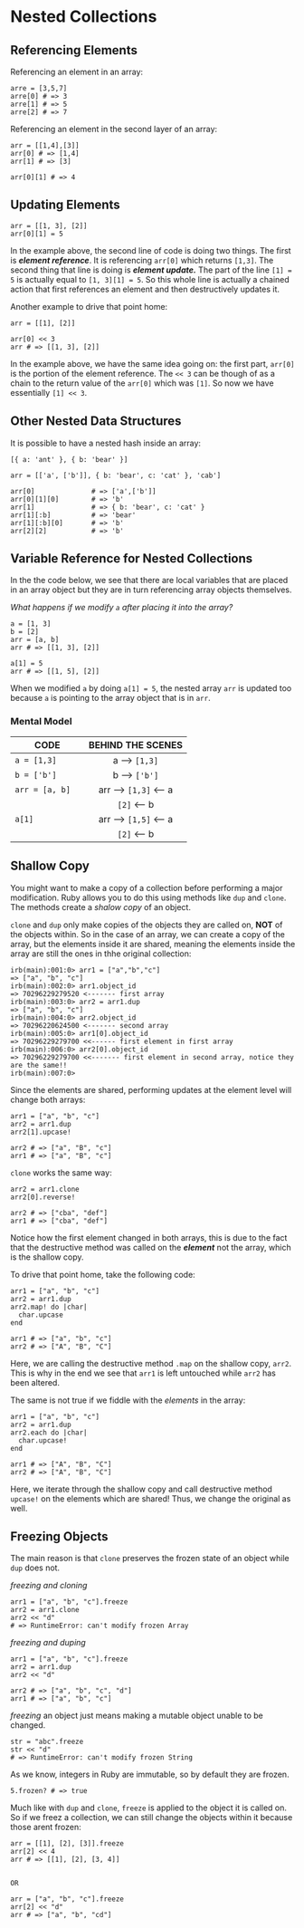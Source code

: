 # Nested Collections

## Referencing Elements
Referencing an element in an array:

```
arre = [3,5,7]
arre[0] # => 3
arre[1] # => 5
arre[2] # => 7
```

Referencing an element in the second layer of an array:
```
arr = [[1,4],[3]]
arr[0] # => [1,4]
arr[1] # => [3]
```

```
arr[0][1] # => 4
```


## Updating Elements

```
arr = [[1, 3], [2]]
arr[0][1] = 5
```
In the example above, the second line of code is doing two things. The first is _**element reference**_. It is referencing `arr[0]` which returns `[1,3]`. The second thing that line is doing is _**element update.**_ 
The part of the line `[1] = 5` is actually equal to `[1, 3][1] = 5`. So this whole line is actually a chained action that first references an element and then 
destructively updates it.

Another example to drive that point home:
```
arr = [[1], [2]]

arr[0] << 3
arr # => [[1, 3], [2]]
```

In the example above, we have the same idea going on: the first part, `arr[0]` is the portion of the element reference. The `<< 3` can be though of as a chain to the return value of the `arr[0]` which was `[1]`. So now we have essentially `[1] << 3`.

## Other Nested Data Structures

It is possible to have a nested hash inside an array:
```
[{ a: 'ant' }, { b: 'bear' }]
```

```
arr = [['a', ['b']], { b: 'bear', c: 'cat' }, 'cab']

arr[0]              # => ['a',['b']]
arr[0][1][0]        # => 'b'
arr[1]              # => { b: 'bear', c: 'cat' }
arr[1][:b]          # => 'bear'
arr[1][:b][0]       # => 'b'
arr[2][2]           # => 'b'
```
## Variable Reference for Nested Collections

In the the code below, we see that there are local variables that are placed in an array object but they are in turn referencing array objects themselves.

_What happens if we modify `a` after placing it into the array?_
```
a = [1, 3]
b = [2]
arr = [a, b]
arr # => [[1, 3], [2]]

a[1] = 5
arr # => [[1, 5], [2]]
```

When we modified `a` by doing `a[1] = 5`, the nested array `arr` is updated too because `a` is pointing to the array object that is in `arr`.

### Mental Model
| CODE          | BEHIND THE SCENES |
| ------------- |:-----------------:|
| `a = [1,3] `    | a --> `[1,3]`     |
| `b = ['b']`     | b --> `['b']`    |
| `arr = [a, b]  `    | arr -->   `[1,3]` <-- a   |
|                     |            `[2]` <-- b|
|       `a[1]`        |    arr --> `[1,5]`  <-- a   |
|                     |     `[2]`      <-- b  |

## Shallow Copy

You might want to make a copy of a collection before performing a major modification. Ruby allows you to do this using methods like `dup` and `clone`. The methods create a _shalow copy_ of an object. 

`clone` and `dup` only make copies of the objects they are called on, **NOT** of the objects within. So in the case of an array, we can create a copy of the array, but the elements inside it are shared, meaning the elements inside the array are still the ones in thhe original collection:

```
irb(main):001:0> arr1 = ["a","b","c"]
=> ["a", "b", "c"]
irb(main):002:0> arr1.object_id
=> 70296229279520 <------- first array
irb(main):003:0> arr2 = arr1.dup
=> ["a", "b", "c"]
irb(main):004:0> arr2.object_id
=> 70296220624500 <------- second array
irb(main):005:0> arr1[0].object_id
=> 70296229279700 <<------ first element in first array
irb(main):006:0> arr2[0].object_id
=> 70296229279700 <<------- first element in second array, notice they are the same!!
irb(main):007:0> 

```

Since the elements are shared, performing updates at the element level will change both arrays:

```
arr1 = ["a", "b", "c"]
arr2 = arr1.dup
arr2[1].upcase!

arr2 # => ["a", "B", "c"]
arr1 # => ["a", "B", "c"]
```

`clone` works the same way:
```arr1 = ["abc", "def"]
arr2 = arr1.clone
arr2[0].reverse!

arr2 # => ["cba", "def"]
arr1 # => ["cba", "def"]
```

Notice how the first element changed in both arrays, this is due to the fact that the destructive method was called on the **_element_** not the array, which is the shallow copy.

To drive that point home, take the following code:
```
arr1 = ["a", "b", "c"]
arr2 = arr1.dup
arr2.map! do |char|
  char.upcase
end

arr1 # => ["a", "b", "c"]
arr2 # => ["A", "B", "C"]
```
Here, we are calling the destructive method `.map` on the shallow copy, `arr2`. This is why in the end we see that `arr1` is left untouched while `arr2` has been altered.

The same is not true if we fiddle with the _elements_ in the array:
```
arr1 = ["a", "b", "c"]
arr2 = arr1.dup
arr2.each do |char|
  char.upcase!
end

arr1 # => ["A", "B", "C"]
arr2 # => ["A", "B", "C"]
```
Here, we iterate through the shallow copy and call destructive method `upcase!` on the elements which are shared! Thus, we change the original as well.

## Freezing Objects

The main reason is that `clone` preserves the frozen state of an object while `dup` does not.

_freezing and cloning_
```
arr1 = ["a", "b", "c"].freeze
arr2 = arr1.clone
arr2 << "d"
# => RuntimeError: can't modify frozen Array
```

_freezing and duping_

```
arr1 = ["a", "b", "c"].freeze
arr2 = arr1.dup
arr2 << "d"

arr2 # => ["a", "b", "c", "d"]
arr1 # => ["a", "b", "c"]
```

_freezing_ an object just means making a mutable object unable to be changed. 
```
str = "abc".freeze
str << "d"
# => RuntimeError: can't modify frozen String
```
As we know, integers in Ruby are immutable, so by default they are frozen.

```
5.frozen? # => true
```

Much like with `dup` and `clone`, `freeze` is applied to the object it is called on. So if we freez a collection, we can still change the objects within it because those arent frozen:
```
arr = [[1], [2], [3]].freeze
arr[2] << 4
arr # => [[1], [2], [3, 4]]


OR

arr = ["a", "b", "c"].freeze
arr[2] << "d"
arr # => ["a", "b", "cd"]
```
